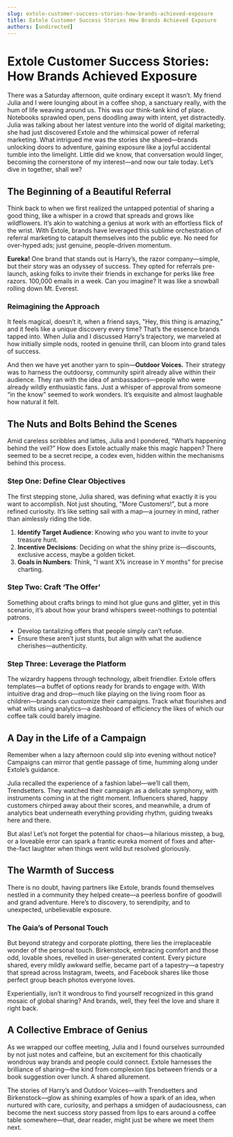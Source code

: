 ```yaml
---
slug: extole-customer-success-stories-how-brands-achieved-exposure
title: Extole Customer Success Stories How Brands Achieved Exposure
authors: [undirected]
---
```



# Extole Customer Success Stories: How Brands Achieved Exposure

There was a Saturday afternoon, quite ordinary except it wasn’t. My friend Julia and I were lounging about in a coffee shop, a sanctuary really, with the hum of life weaving around us. This was our think-tank kind of place. Notebooks sprawled open, pens doodling away with intent, yet distractedly. Julia was talking about her latest venture into the world of digital marketing; she had just discovered Extole and the whimsical power of referral marketing. What intrigued me was the stories she shared—brands unlocking doors to adventure, gaining exposure like a joyful accidental tumble into the limelight. Little did we know, that conversation would linger, becoming the cornerstone of my interest—and now our tale today. Let’s dive in together, shall we?

## The Beginning of a Beautiful Referral

Think back to when we first realized the untapped potential of sharing a good thing, like a whisper in a crowd that spreads and grows like wildflowers. It’s akin to watching a genius at work with an effortless flick of the wrist. With Extole, brands have leveraged this sublime orchestration of referral marketing to catapult themselves into the public eye. No need for over-hyped ads; just genuine, people-driven momentum.

**Eureka!** One brand that stands out is Harry’s, the razor company—simple, but their story was an odyssey of success. They opted for referrals pre-launch, asking folks to invite their friends in exchange for perks like free razors. 100,000 emails in a week. Can you imagine? It was like a snowball rolling down Mt. Everest.

### Reimagining the Approach

It feels magical, doesn’t it, when a friend says, "Hey, this thing is amazing," and it feels like a unique discovery every time? That’s the essence brands tapped into. When Julia and I discussed Harry’s trajectory, we marveled at how initially simple nods, rooted in genuine thrill, can bloom into grand tales of success.

And then we have yet another yarn to spin—**Outdoor Voices.** Their strategy was to harness the outdoorsy, community spirit already alive within their audience. They ran with the idea of ambassadors—people who were already wildly enthusiastic fans. Just a whisper of approval from someone “in the know” seemed to work wonders. It’s exquisite and almost laughable how natural it felt.

## The Nuts and Bolts Behind the Scenes

Amid careless scribbles and lattes, Julia and I pondered, “What’s happening behind the veil?” How does Extole actually make this magic happen? There seemed to be a secret recipe, a codex even, hidden within the mechanisms behind this process.

### Step One: Define Clear Objectives

The first stepping stone, Julia shared, was defining what exactly it is you want to accomplish. Not just shouting, "More Customers!", but a more refined curiosity. It’s like setting sail with a map—a journey in mind, rather than aimlessly riding the tide.

1. **Identify Target Audience**: Knowing *who* you want to invite to your treasure hunt.
2. **Incentive Decisions**: Deciding on what the shiny prize is—discounts, exclusive access, maybe a golden ticket.
3. **Goals in Numbers**: Think, "I want X% increase in Y months" for precise charting.

### Step Two: Craft ‘The Offer’

Something about crafts brings to mind hot glue guns and glitter, yet in this scenario, it’s about how your brand whispers sweet-nothings to potential patrons. 

- Develop tantalizing offers that people simply can’t refuse.
- Ensure these aren’t just stunts, but align with what the audience cherishes—authenticity.

### Step Three: Leverage the Platform

The wizardry happens through technology, albeit friendlier. Extole offers templates—a buffet of options ready for brands to engage with. With intuitive drag and drop—much like playing on the living room floor as children—brands can customize their campaigns. Track what flourishes and what wilts using analytics—a dashboard of efficiency the likes of which our coffee talk could barely imagine.

## A Day in the Life of a Campaign

Remember when a lazy afternoon could slip into evening without notice? Campaigns can mirror that gentle passage of time, humming along under Extole’s guidance.

Julia recalled the experience of a fashion label—we’ll call them, Trendsetters. They watched their campaign as a delicate symphony, with instruments coming in at the right moment. Influencers shared, happy customers chirped away about their scores, and meanwhile, a drum of analytics beat underneath everything providing rhythm, guiding tweaks here and there.

But alas! Let’s not forget the potential for chaos—a hilarious misstep, a bug, or a loveable error can spark a frantic eureka moment of fixes and after-the-fact laughter when things went wild but resolved gloriously.

## The Warmth of Success

There is no doubt, having partners like Extole, brands found themselves nestled in a community they helped create—a peerless bonfire of goodwill and grand adventure. Here’s to discovery, to serendipity, and to unexpected, unbelievable exposure.

### The Gaia’s of Personal Touch

But beyond strategy and corporate plotting, there lies the irreplaceable wonder of the personal touch. Birkenstock, embracing comfort and those odd, lovable shoes, revelled in user-generated content. Every picture shared, every mildly awkward selfie, became part of a tapestry—a tapestry that spread across Instagram, tweets, and Facebook shares like those perfect group beach photos everyone loves.

Experientially, isn’t it wondrous to find yourself recognized in this grand mosaic of global sharing? And brands, well, they feel the love and share it right back.

## A Collective Embrace of Genius

As we wrapped our coffee meeting, Julia and I found ourselves surrounded by not just notes and caffeine, but an excitement for this chaotically wondrous way brands and people could connect. Extole harnesses the brilliance of sharing—the kind from complexion tips between friends or a book suggestion over lunch. A shared allurement.

The stories of Harry’s and Outdoor Voices—with Trendsetters and Birkenstock—glow as shining examples of how a spark of an idea, when nurtured with care, curiosity, and perhaps a smidgen of audaciousness, can become the next success story passed from lips to ears around a coffee table somewhere—that, dear reader, might just be where we meet them next.